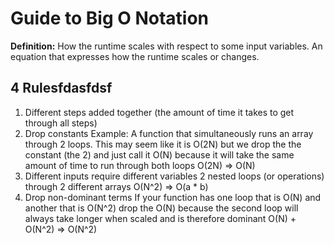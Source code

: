 # Guide to Big O Notation

**Definition:** 
How the runtime scales with respect to some input variables. 
An equation that expresses how the runtime scales or changes. 

## 4 Rulesfdasfdsf

1) Different steps added together (the amount of time it takes to get through all steps)
2) Drop constants 
    Example: A function that simultaneously runs an array through 2 loops.
            This may seem like it is O(2N) but we drop the the constant (the 2) 
            and just call it O(N) because it will take the same amount of time 
            to run through both loops
            O(2N) => O(N)
3) Different inputs require different variables
    2 nested loops (or operations) through 2 different arrays 
    O(N^2) => O(a * b)
4) Drop non-dominant terms
    If your function has one loop that is O(N) and another that is O(N^2) drop the O(N)
    because the second loop will always take longer when scaled and is therefore dominant
    O(N) + O(N^2) => O(N^2) 

